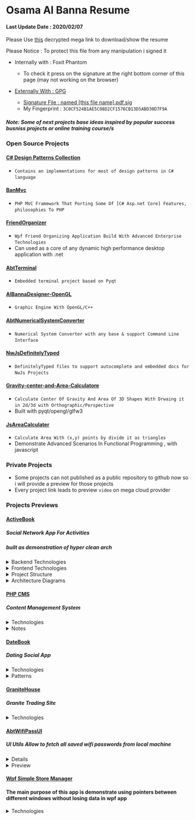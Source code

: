 # Osama Al Banna Resume

#### Last Update Date : 2020/02/07
Please Use [this](https://mega.nz/#F!21QzFAYb!YDFikLBkTp0KznPFZU68mQ) decrypted mega link to download/show the resume

Please Notice : To protect this file from any manipulation i signed it
* Internally with : Foxit Phantom
  * To check it press on the signature at the right bottom corner of this page (may not working on the browser)
  
* [Externally With : GPG](https://www.phildev.net/pgp/gpginstall.html)
  * [Signature File : named [this file name].pdf.sig](https://www.thesecuritybuddy.com/pgp-and-gpg/digital-signature-using-gpg/)
  * My Fingerprint : `3C0CF524B1AE5C08D2CF1576CB13D5ABD30D7F9A`


##### Note: Some of next projects base ideas inspired by popular success busniss projects or online training course/s

### Open Source Projects

#### [C# Design Patterns Collection](https://github.com/AlBannaTechno/C-Sharp-Design-Pattern-Collection)
  * `Contains an implementations for most of design patterns in C# language`

#### [BanMvc](https://github.com/AlBannaTechno/BanMvcZero) 
  * `PHP MVC Framework That Porting Some Of [C# Asp.net Core] Features, philosophies To PHP`

#### [FriendOrganizer](https://github.com/AlBannaTechno/FinalFriendsOrganizer) 
  * `Wpf Friend Organizing Application Build With Advanced Enterprise Technologies `
  * Can used as a core of any dynamic high performance desktop application with .net

#### [AbtTerminal](https://github.com/AlBannaTechno/AbtTerminal) 
  * `Embedded terminal project based on Pyqt`

#### [AlBannaDesigner-OpenGL](https://github.com/AlBannaTechno/AlBannaDesigner-OpenGL) 
  * `Graphic Engine With OpenGL/C++`

#### [AbtNumericalSystemConverter](https://github.com/AlBannaTechno/AbtNumericalSystemConverter) 
  * `Numerical System Converter with any base & support Command Line Interface `

#### [NwJsDefinitelyTyped](https://github.com/AlBannaTechno/NwJsDefinitelyTyped) 
  * `DefinitelyTyped files to support autocomplete and embedded docs for NwJs Projects`

#### [Gravity-center-and-Area-Calculatore](https://github.com/AlBannaTechno/Gravity-center-and-Area-Calculatore)
  * `Calculate Center Of Gravity And Area Of 3D Shapes With Drwaing it in 2d/3d with Orthographic/Perspective`
  * Built with pyqt/opengl/glfw3

#### [JsAreaCalculater](https://github.com/AlBannaTechno/AreaCalculater)
  * `Calculate Area With (x,y) points by divide it as triangles`
  * Demonstrate Advanced Scenarios In Functional Programming , with javascript


### Private Projects
  * Some projects can not published as a public repository to github now so i will provide a preview for those projects
  * Every project link leads to preview `video` on mega cloud provider

### Projects Previews

#### [ActiveBook](https://mega.nz/#!r4AFySYa!7Ba4twziL4mBpZZtIlyoyk4hfkTnrbtI3JP328ATZmQ)

##### Social Network App For Activities
##### built as demonstration of hyper clean arch

<details><summary>Backend Technologies</summary>
<p>
 
* Asp.net Core
* Architecture
    * [Clean Arch](https://docs.microsoft.com/en-us/dotnet/architecture/modern-web-apps-azure/common-web-application-architectures#clean-architecture) 
        * With Hyper Separation Of Infrastructure Layers
        * Communication With CQRS
            * Implemented With MediatR Pattern as MediatR.net Package
    * Both Client Side And Server Side Respect All Solid Principles
        * except store part of client side since using DI(IoC) with react/mobx is just an overhead
            so we use self-referencing `God Object` anti pattern 
            * this pattern `anti` can be used safely with some restrictions in dynamic typing languages
            * since this may leads to issues with some of testing methodologies (FDD/BDD)`@ subcutaneous test, UI test` if developers does not know how to controlling its side effects
            
    * To Respect SCP we delegated validation out of `entity framework core` to Command or Query in CQRS `MediatR`
        * we use `FluentValidation.AspNetCore` package to support popular validation, also created some custom validations
    * All Loading of nested entities done with `LazyLoadingProxies` middleware to prevent loading non necessary data
        * For that we use `AutoMapper` without needing to configure it with ef core, since all loading be lazy
    * All Mapping With `AutoMapper` Package `Dependency.Injection.CORE` version
    * Notes
        * We Delegate any logic out of Domain Layer, so domain only have models
            * and as known in testing , `Domain models are not application entities`
            so Model is a pure `POCO` object
* Database
    * Developing `sqLite`
    * Production
        * `SqlServer` for Azure
        * `MySql/MariaDB` for Linux Server
* VCS
    * GitHub
    
* Cloud Providers
    * Cloudinary For Image storage and images manipulation eg,`Focus cropping to face`

</p>
</details>

<details><summary>Frontend Technologies </summary>
<p>

* [React](https://reactjs.org/)
  * UI manager 
* [Typescript](https://www.typescriptlang.org/)
  * Type safty enhancer
* [Axios](https://github.com/axios/axios)
  * HTTP client
* [mobx-react-lite](https://mobx-react.js.org/)
  * State mangament system
* [semantic-ui-react](https://react.semantic-ui.com/)
  * Layout/UI Components
* [react-router-dom](https://reacttraining.com/react-router/)
  * Routing System Provider/Controller
* [react toastify](https://fkhadra.github.io/react-toastify/)
  * Toasting Messages
* [react final form](https://final-form.org/docs/react-final-form/getting-started)
  * Form Wrapper
* [revalidate](https://github.com/jfairbank/revalidate)
  * Prebuilt validations for form fields

</p>
</details>


<details><summary>Project Structure</summary>
<p>


* Domain
    * Contains all domain entities projects
    * Zero Local Dependency

* Application
    * Contains all business logic projects
    * Depends on
        * Domain
        * Persistence

* API
    * Contains Web API projects
    * Responsible for receiving and responding to http requests
    * Depends on
        * Application

* Persistence
    * Contains Persistence projects
    * Responsible for database access and queries
    * Depends on
        * Domain

* Infrastructure
    * Local
        * Contains local infrastructure projects eg, IoC, Security, Interfaces
    * Remote
        * Contains remote infrastructure project eg, Cloud repositories for images and videos

* Presentation
    * Contains UI/Client projects eg, reactApp , angularApp ...
    * But Not Asp.net Core MVC App `This project is web api & client`
    * Ignored by default from .git of backend to allow work separately on front-end
    
* Dev
    * For any development files 
    * Ignored from git track

</p>
</details>

<details><summary>Architecture Diagrams</summary>
<p>
 
#### Calls UML Diagram
 
![wpUI](./previews/ActiveBook/FinalCalls.png)

#### References UML Diagram

![wpUI](./previews/ActiveBook/FinalReferences.png)

</p>
</details>

#### [PHP CMS](https://mega.nz/#F!SxokwCzJ!k1LbVXZuluso6IKNfYsiVA)
##### Content Management System

<details><summary>Technologies</summary>
<p>

* PHP : `Pure 7.1`
 * Sessions : `Used Apache Server Sessions , No Client Session, Only cokie with id`
* [Jwt](https://github.com/firebase/php-jwt) : `AuthSystem Base`
* `Every Server Side Functionalities Built from scratch except jwt generator`
* MySql
* Bootstrap 4
* Files Prvider : Local File System


</p>
</details>

<details><summary>Notes</summary>
<p>

* This application demnostrate the main design paradigm php oriented to , which called/ImplementedAs `Spaghetti Pattern`
  * This Pattern considered as an `anti-pattern` , so it's very dangerous to use it in medium+ application
  But since it is the most commom paradigm php designed for 
  `for example you can use(access/modify) many global/static variables from anywhere in the code` which violate SRP `Single Responsibility Principle`
* So, Why Create This app with this pattern ?
  * Answer : to demonstrate some of use cases of this pattern , and show how very easy this pattern may destroy any project
 with just simple refactoring

 * At the end , there is no way in php to implement things like Clean Architecture without top-level abstraction layers
 eg, frameworks `eg, laravel` to restrict some of the language features or produce an alternatives of anti-pattern core features ,`but surely this will comes with performance costs`


</p>
</details>


#### [DateBook](https://mega.nz/#F!SxpigCRK!OcOXxDvfqRPZvVOwJH-XTQ)

##### Dating Social App

<details><summary>Technologies</summary>
<p>

* Backend : Asp.net Core Web API  `2.2 => 3.0`
* Frontend Container : Angular8
* UI Helpers : ngx-bootstrap
* Sqlite & SqlServer
* Files Prvider : Cloud
  * [Cloudinary](https://cloudinary.com)

</p>
</details>

<details><summary>Patterns</summary>
<p>

* Based On repository pattern
* Respect Modularity & SOLID Design Principles

</p>
</details>

#### [GraniteHouse](https://mega.nz/#F!6oIhyCbJ!sw7SwcJ79-bWvN9rIQBOIQ)
##### Granite Trading Site

<details><summary>Technologies</summary>
<p>
 
* Asp.net Core MVC : 2.1
* Razor Pages `For Registeration System Layout`
* SqlServer
* Files Prvider : `Local File System`

</p>
</details>

     
#### [AbtWifiPassUI](https://mega.nz/#!exJRVK5a!-kvdJX0QLk9uvTGry1_tIa8PwNo2sNgJy0UFekZvbSo)
##### UI Utils Allow to fetch all saved wifi passwords from local machine

<details><summary>Details</summary>
<p>
 
* [UI Version](https://mega.nz/#!exJRVK5a!-kvdJX0QLk9uvTGry1_tIa8PwNo2sNgJy0UFekZvbSo)
  * developed with wpf & windows system sdk
* [Silent Version](https://mega.nz/#!LsJ3HIpD!vOMtRkZwN8gDLZo0W3DikKYmPr_AZiskCYb5h8YHomw) 
   * `fetching passwords list by just clicking on exe file and save it to exe location`
   * developed with windows form
* Note
  * I remove tracking keyboard via remote server functionality since it is not encrypted and most of antivrus software
  will treat it as a malicious software
    * this happens because this functionality based on execute `memory injection` attack from C++ dll via unsafe code
    so you need to encrypt the source code and only compile it on the flay, so i will need to ship gcc compiler with
    this app, since neither me or you have a certification to publish this application with it and we can not legally
    accomplish this, so i just decide to move it to my rates software repository `private`.
    * Also still need to chip `gcc` or `g++` with `the spy server` to allow low level execution , and this will only
    work well with windowx xp, vista, `unless you have a vulnerability to melt this app process with it :)`
    
    * Also you should know , this mechanism is very popular in `RAT` applications `eg, njRAT`.
    
</p>
</details>

<details><summary>Preview</summary>
<p>

![wpUI](./previews/AbtWifiPassUIPreview.gif)

</p>
</details>
    
  

#### [Wpf Simple Store Manager](https://mega.nz/#!S9QRxYgQ!54FHe9rOf3spao3U-pf0F35E50N4cazykYAxF1hm5EQ)
#### The main purpose of this app is demonstrate using pointers between different windows without losing data in wpf app

<details><summary>Technologies</summary>
<p>

 * Wpf
 * SqlServer & SQLite

</p>
</details>
